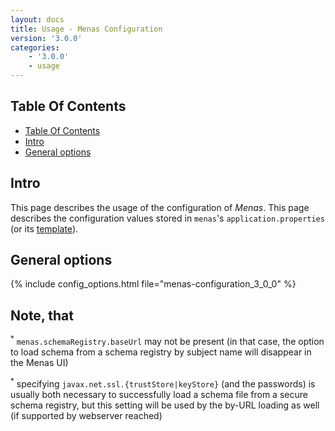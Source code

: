 ```yaml
---
layout: docs
title: Usage - Menas Configuration
version: '3.0.0'
categories:
    - '3.0.0'
    - usage
---
```

## Table Of Contents
<!-- toc -->
- [Table Of Contents](#table-of-contents)
- [Intro](#intro)
- [General options](#general-options)
<!-- tocstop -->

## Intro

This page describes the usage of the configuration of _Menas_.
This page describes the configuration values stored in `menas`'s `application.properties` (or its
[template][app-props-template]).

## General options

{% include config_options.html file="menas-configuration_3_0_0" %}

## Note, that
<sup>*</sup> <a id="note1"></a>   `menas.schemaRegistry.baseUrl` may not be present (in that case, the option to load schema from a schema registry by subject name will disappear in the Menas UI)
  
<sup>*</sup> <a id="note2"></a>  specifying `javax.net.ssl.{trustStore|keyStore}` (and the passwords) is usually both necessary to successfully load a schema file from a secure schema registry, but this setting will be used by the by-URL loading as well (if supported by webserver reached)
  

[readme]: https://github.com/AbsaOSS/enceladus/blob/master/README.md
[app-props-template]: https://github.com/AbsaOSS/enceladus/blob/master/menas/src/main/resources/application.properties.template
